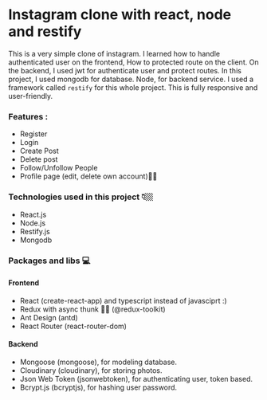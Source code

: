 # Instagram clone with react, node and restify

This is a very simple clone of instagram. I learned how to handle authenticated user on the frontend, How to protected route on the client. On the backend, I used jwt for authenticate user and protect routes. In this project, I used mongodb for database. Node, for backend service. I used a framework called `restify` for this whole project. This is fully responsive and user-friendly.

### Features :

- Register
- Login
- Create Post
- Delete post
- Follow/Unfollow People
- Profile page (edit, delete own account)🤟🏼

### Technologies used in this project 👇🏼

- React.js
- Node.js
- Restify.js
- Mongodb

### Packages and libs 💻

#### Frontend

- React (create-react-app) and typescript instead of javasciprt :)
- Redux with async thunk 🤟🏼 (@redux-toolkit)
- Ant Design (antd)
- React Router (react-router-dom)

#### Backend

- Mongoose (mongoose), for modeling database.
- Cloudinary (cloudinary), for storing photos.
- Json Web Token (jsonwebtoken), for authenticating user, token based.
- Bcrypt.js (bcryptjs), for hashing user password.
